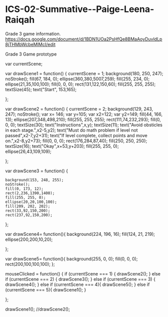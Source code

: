 # ICS-02-Summative--Paige-Leena-Raiqah
Grade 3 game information.
https://docs.google.com/document/d/1BDN1UOa2PsHfQe8BMaAoyDuvldLp8jTHMbWcbeMlMcI/edit

Grade 3 Game prototype

var currentScene;

var drawScene1 = function() {
    currentScene = 1;
    background(180, 250, 247);
    noStroke();
    fill(67, 184, 0);
    ellipse(360,380,5007,259);
    fill(255, 234, 0);
    ellipse(21,35,100,100);
    fill(0, 0, 0);
    rect(131,122,150,60);
    fill(255, 255, 255);
    textSize(45);
    text("Start", 153,165);
    
   
};

var drawScene2 = function() {
    currentScene = 2;
      background(129, 243, 247);
noStroke();
var x= 146;
var y=105;
var x2=122;
var y2=149;
fill(44, 166, 13);
ellipse(207,348,498,210);
fill(255, 255, 255);
rect(111,74,232,293);
fill(0, 0, 0);
textSize(30);
text("Instructions",x,y);
textSize(11);
text("Avoid obsticles in each stage.",x2-5,y2);
text("Must do math problem if level not passed",x2-7,y2+31);
text("If level complete, collect points and move on.",x2-8,y2+73);
fill(0, 0, 0);
rect(176,284,87,40);
fill(250, 250, 250);
textSize(16);
text("Okay",x+53,y+203);
fill(255, 255, 0);
ellipse(26,43,109,109);

};

var drawScene3 = function() {
    
    background(153, 248, 255);
    noStroke();
    fill(0, 173, 12);
    rect(2,236,1390,1400);
    fill(255, 255, 0);
    ellipse(20,20,100,100);
    fill(209, 202, 202);
    rect(33,92,150,200);
    rect(237,92,150,200);

    
};

var drawScene4= function(){
    background(224, 196, 16);
    fill(124, 21, 219);
    ellipse(200,200,10,20);
   
};

var drawScene5= function(){
    background(255, 0, 0);
    fill(0, 0, 0);
    rect(200,100,100,100);
};

mouseClicked = function() {
    if (currentScene === 1) {
        drawScene2();
    } else if (currentScene === 2) {
        drawScene3();
    } else if (currentScene === 3) {
        drawScene4();
    } else if (currentScene === 4){
        drawScene5();
    } else if (currentScene === 5){
        drawScene1();
    }
     
};

drawScene1();
//drawScene2();
